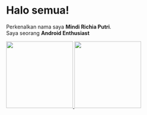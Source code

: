 # Halo semua! 

Perkenalkan nama saya **Mindi Richia Putri**.    
Saya seorang **Android Enthusiast**   

<p align="left">
<a href="https://github.com/mindiputri30">
  <img height="180em" src="https://github-readme-stats-eight-theta.vercel.app/api?username=gilangadhan&show_icons=true&theme=algolia&include_all_commits=true&count_private=true"/>
  <img height="180em" src="https://github-readme-stats-eight-theta.vercel.app/api/top-langs/?username=gilangadhan&layout=compact&langs_count=8&theme=algolia"/>
</a>
</p>
